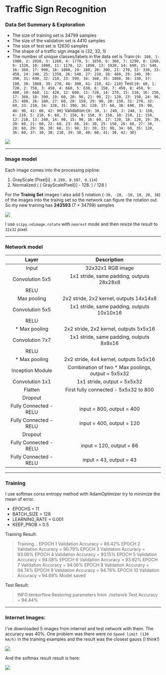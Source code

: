 # **Traffic Sign Recognition** 

### Data Set Summary & Exploration
* The size of training set is 34799 samples
* The size of the validation set is 4410 samples
* The size of test set is 12630 samples
* The shape of a traffic sign image is (32, 32, 1)
* The number of unique classes/labels in the data set is 
 Train:`{0: 180, 1: 1980, 2: 2010, 3: 1260, 4: 1770, 5: 1650, 6: 360, 7: 1290, 8: 1260, 9: 1320, 10: 1800, 11: 1170, 12: 1890, 13: 1920, 14: 690, 15: 540, 16: 360, 17: 990, 18: 1080, 19: 180, 20: 300, 21: 270, 22: 330, 23: 450, 24: 240, 25: 1350, 26: 540, 27: 210, 28: 480, 29: 240, 30: 390, 31: 690, 32: 210, 33: 599, 34: 360, 35: 1080, 36: 330, 37: 180, 38: 1860, 39: 270, 40: 300, 41: 210, 42: 210}`
Test:`{0: 60, 1: 720, 2: 750, 3: 450, 4: 660, 5: 630, 6: 150, 7: 450, 8: 450, 9: 480, 10: 660, 11: 420, 12: 690, 13: 720, 14: 270, 15: 210, 16: 150, 17: 360, 18: 390, 19: 60, 20: 90, 21: 90, 22: 120, 23: 150, 24: 90, 25: 480, 26: 180, 27: 60, 28: 150, 29: 90, 30: 150, 31: 270, 32: 60, 33: 210, 34: 120, 35: 390, 36: 120, 37: 60, 38: 690, 39: 90, 40: 90, 41: 60, 42: 90}`
Validation:`{0: 30, 1: 240, 2: 240, 3: 150, 4: 210, 5: 210, 6: 60, 7: 150, 8: 150, 9: 150, 10: 210, 11: 150, 12: 210, 13: 240, 14: 90, 15: 90, 16: 60, 17: 120, 18: 120, 19: 30, 20: 60, 21: 60, 22: 60, 23: 60, 24: 30, 25: 150, 26: 60, 27: 30, 28: 60, 29: 30, 30: 60, 31: 90, 32: 30, 33: 90, 34: 60, 35: 120, 36: 60, 37: 30, 38: 210, 39: 30, 40: 60, 41: 30, 42: 30}`

![](./data_set.png)

---

### Image model
Each image comes into the processing pipline:
1. GrayScale (Pixel[i] . `0.299, 0.587, 0.114`)
2. Normalized ( ( GrayScalePixel[i] - 128. ) / 128 )

For the **Trainig Set** images I also add 5 rotation (`-30, -20, -10, 10, 20, 30`) of the images into the trainig set so the network can figure the rotation out. So my new training has **243593** (7 × 34799) samples

![](./preprocess_pipline.png)

I use `scipy.ndimage.rotate` with `nearest` mode and then resize the result to `32x32` pixel.

---

### Network model
| Layer         		|     Description	        					| 
|:---------------------:|:---------------------------------------------:| 
| Input         		| 32x32x1 RGB image   							| 
| Convolution 5x5     	| 1x1 stride, same padding, outputs 28x28x8 	|
| RELU					|												|
| Max pooling	      	| 2x2 stride, 2x2 kernel, outputs 14x14x8
| Convolution 5x5	    | 1x1 stride, same padding, outputs 10x10x16 |
| RELU					|												|
| * Max pooling	      	| 2x2 stride, 2x2 kernel, outputs 5x5x16 |
| Convolution 7x7	    | 1x1 stride, same padding, outputs 8x8x16 |
| RELU					|												|
| * Max pooling	      	| 2x2 stride, 4x4 kernel, outputs 5x5x16 |
| Inception Module 	      	| Combination of two * Max poolings, output = 5x5x32|
| Convolution 1x1 	      	| 1x1 stride, output = 5x5x32|
| Flatten		| First fully connected - 5x5x32 to 800|
| Dropout		|  |
| Fully Connected - RELU		| input = 800,  output = 400|
| Fully Connected - RELU		| input = 400,  output = 120|
| Dropout		|  |
| Fully Connected - RELU		| input = 120,  output = 86|
| Fully Connected - RELU		| input = 43,  output = 43|

---

### Training
I use softmax corss entropy method with AdamOptimizer try to minimize the mean of error. 

* EPOCHS = 11
* BATCH_SIZE = 128
* LEARNING_RATE = 0.001
* KEEP_PROB = 0.5

Training Result:
>Training...
EPOCH 1 Validation Accuracy = 86.42%
EPOCH 2 Validation Accuracy = 90.79%
EPOCH 3 Validation Accuracy = 93.06%
EPOCH 4 Validation Accuracy = 93.15%
EPOCH 5 Validation Accuracy = 94.08%
EPOCH 6 Validation Accuracy = 93.92%
EPOCH 7 Validation Accuracy = 94.06%
EPOCH 8 Validation Accuracy = 94.74%
EPOCH 9 Validation Accuracy = 94.76%
EPOCH 10 Validation Accuracy = 94.69%
Model saved

Test Result:
>INFO:tensorflow:Restoring parameters from ./network
Test Accuracy = 94.44%

---

### Internet Images:
I've downloaded 5 images from internet and test network with them. The accuracy was 40%. One problem was there were no `Speed limit (130 km/h)` in the training examples and the result was the closest gauss (I think!)

![](./internet_images.png)

And the softmax result result is here:

![](./soft_max.png)
